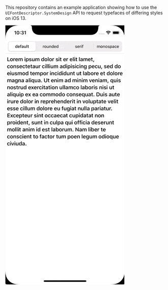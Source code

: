 This repository contains an example application showing how to use the `UIFontDescriptor.SystemDesign` API to request typefaces of differing styles on iOS 13.

![Example](Example.gif)